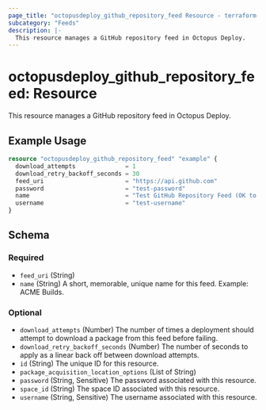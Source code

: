 ```yaml
---
page_title: "octopusdeploy_github_repository_feed Resource - terraform-provider-octopusdeploy"
subcategory: "Feeds"
description: |-
  This resource manages a GitHub repository feed in Octopus Deploy.
---
```


# octopusdeploy_github_repository_feed: Resource

This resource manages a GitHub repository feed in Octopus Deploy.

## Example Usage

```terraform
resource "octopusdeploy_github_repository_feed" "example" {
  download_attempts              = 1
  download_retry_backoff_seconds = 30
  feed_uri                       = "https://api.github.com"
  password                       = "test-password"
  name                           = "Test GitHub Repository Feed (OK to Delete)"
  username                       = "test-username"
}
```
<!-- schema generated by tfplugindocs -->
## Schema

### Required

- `feed_uri` (String)
- `name` (String) A short, memorable, unique name for this feed. Example: ACME Builds.

### Optional

- `download_attempts` (Number) The number of times a deployment should attempt to download a package from this feed before failing.
- `download_retry_backoff_seconds` (Number) The number of seconds to apply as a linear back off between download attempts.
- `id` (String) The unique ID for this resource.
- `package_acquisition_location_options` (List of String)
- `password` (String, Sensitive) The password associated with this resource.
- `space_id` (String) The space ID associated with this resource.
- `username` (String, Sensitive) The username associated with this resource.


